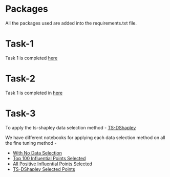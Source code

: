# Packages
All the packages used are added into the requirements.txt file.

# Task-1
Task 1 is completed [here](./notebooks/Task1.ipynb)

# Task-2
Task 1 is completed in [here](./task_02.ipynb)

# Task-3
To apply the ts-shapley data selection method -  [TS-DShapley](./task_03.ipynb)


We have different notebooks for applying each data selection method on all the fine tuning method - 

- [With No Data Selection](./Task3_all_data_points_Finetuning_Full_bitfit_Lora.ipynb)
- [Top 100 Influential Points Selected](./Task3_influential_top100_data_points_Finetuning_Full_bitfit_Lora.ipynb)
- [All Positive Influential Points Selected](./Task3_influential_data_points_Finetuning_Full_bitfit_Lora.ipynb)
- [TS-DShapley Selected Points](./Task3_shapley_selected_data_points_Finetuning_Full_bitfit_Lora.ipynb)